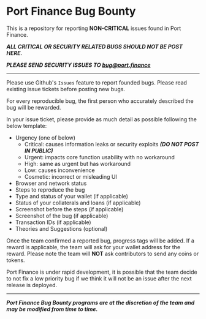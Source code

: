 # Port Finance Bug Bounty

This is a repository for reporting **NON-CRITICAL** issues found in Port Finance.

***ALL CRITICAL OR SECURITY RELATED BUGS SHOULD NOT BE POST HERE.***

***PLEASE SEND SECURITY ISSUES TO <bug@port.finance>***

---

Please use Github's `Issues` feature to report founded bugs.
Please read existing issue tickets before posting new bugs.

For every reproducible bug, the first person who accurately described the bug will be rewarded. 

In your issue ticket, please provide as much detail as possible following the below template:

* Urgency (one of below)
    - Critical: causes information leaks or security exploits ***(DO NOT POST IN PUBLIC)***
    - Urgent: impacts core function usability with no workaround
    - High: same as urgent but has workaround
    - Low: causes inconvenience
    - Cosmetic: incorrect or misleading UI
* Browser and network status
* Steps to reproduce the bug
* Type and status of your wallet (if applicable)
* Status of your collaterals and loans (if applicable)
* Screenshot before the steps (if applicable)
* Screenshot of the bug (if applicable)
* Transaction IDs (if applicable)
* Theories and Suggestions (optional)

Once the team confirmed a reported bug, progress tags will be added.
If a reward is applicable, the team will ask for your wallet address for the reward.
Please note the team will **NOT** ask contributors to send any coins or tokens.


Port Finance is under rapid development, it is possible that the team decide to not fix a low priority 
bug if we think it will not be an issue after the next release is deployed. 

---

***Port Finance Bug Bounty programs are at the discretion of the team and may be modified from time to time.***